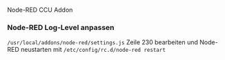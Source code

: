 Node-RED CCU Addon

### Node-RED Log-Level anpassen

`/usr/local/addons/node-red/settings.js` Zeile 230 bearbeiten und Node-RED neustarten mit `/etc/config/rc.d/node-red restart`
